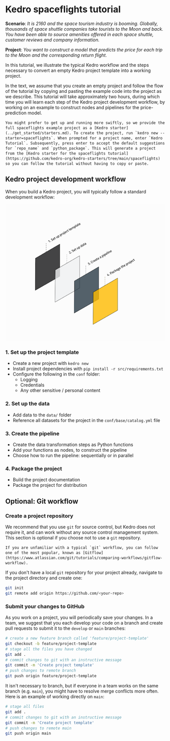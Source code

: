 # Kedro spaceflights tutorial

**Scenario**: *It is 2160 and the space tourism industry is booming. Globally, thousands of space shuttle companies take tourists to the Moon and back. You have been able to source amenities offered in each space shuttle, customer reviews and company information.*

**Project**: *You want to construct a model that predicts the price for each trip to the Moon and the corresponding return flight.*

In this tutorial, we illustrate the typical Kedro workflow and the steps necessary to convert an empty Kedro project template into a working project.

In the text, we assume that you create an empty project and follow the flow of the tutorial by copying and pasting the example code into the project as we describe. This tutorial will take approximately two hours, during which time you will learn each step of the Kedro project development workflow, by working on an example to construct nodes and pipelines for the price-prediction model.

```{note}
You might prefer to get up and running more swiftly, so we provide the full spaceflights example project as a [Kedro starter](../get_started/starters.md). To create the project, run `kedro new --starter=spaceflights`. When prompted for a project name, enter `Kedro Tutorial`. Subsequently, press enter to accept the default suggestions for `repo_name` and `python_package`. This will generate a project from the [Kedro starter for the spaceflights tutorial](https://github.com/kedro-org/kedro-starters/tree/main/spaceflights) so you can follow the tutorial without having to copy or paste.
```

## Kedro project development workflow

When you build a Kedro project, you will typically follow a standard development workflow:

![](../meta/images/typical_workflow.png)

### 1. Set up the project template

* Create a new project with `kedro new`
* Install project dependencies with `pip install -r src/requirements.txt`
* Configure the following in the `conf` folder:
	* Logging
	* Credentials
	* Any other sensitive / personal content

### 2. Set up the data

* Add data to the `data/` folder
* Reference all datasets for the project in the `conf/base/catalog.yml` file

### 3. Create the pipeline

* Create the data transformation steps as Python functions
* Add your functions as nodes, to construct the pipeline
* Choose how to run the pipeline: sequentially or in parallel

### 4. Package the project

 * Build the project documentation
 * Package the project for distribution

## Optional: Git workflow

### Create a project repository

We recommend that you use `git` for source control, but Kedro does not require it, and can work without any source control management system. This section is optional if you choose not to use a `git` repository.

```{note}
If you are unfamiliar with a typical `git` workflow, you can follow one of the most popular, known as [Gitflow](https://www.atlassian.com/git/tutorials/comparing-workflows/gitflow-workflow).
```

If you don't have a local `git` repository for your project already, navigate to the project directory and create one:

```bash
git init
git remote add origin https://github.com/<your-repo>
```

### Submit your changes to GitHub

As you work on a project, you will periodically save your changes. In a team, we suggest that you each develop your code on a branch and create pull requests to submit it to the `develop` or `main` branches:

```bash
# create a new feature branch called 'feature/project-template'
git checkout -b feature/project-template
# stage all the files you have changed
git add .
# commit changes to git with an instructive message
git commit -m 'Create project template'
# push changes to remote branch
git push origin feature/project-template
```

It isn't necessary to branch, but if everyone in a team works on the same branch (e.g. `main`), you might have to resolve merge conflicts more often. Here is an example of working directly on `main`:

```bash
# stage all files
git add .
# commit changes to git with an instructive message
git commit -m 'Create project template'
# push changes to remote main
git push origin main
```
